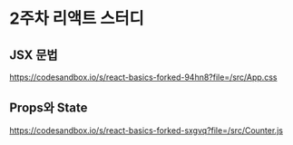 # 2주차 리액트 스터디

## JSX 문법 
https://codesandbox.io/s/react-basics-forked-94hn8?file=/src/App.css

## Props와 State
https://codesandbox.io/s/react-basics-forked-sxgvq?file=/src/Counter.js
